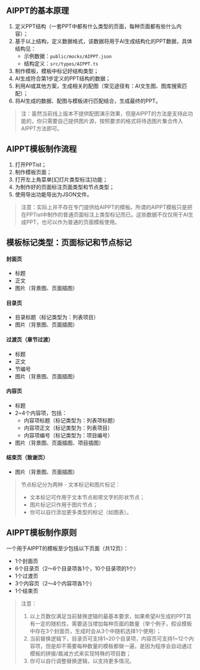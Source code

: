 ## AIPPT的基本原理
1. 定义PPT结构（一套PPT中都有什么类型的页面，每种页面都有些什么内容）；
2. 基于以上结构，定义数据格式，该数据将用于AI生成结构化的PPT数据，具体结构见：
    - 示例数据：`public/mocks/AIPPT.json`
    - 结构定义：`src/types/AIPPT.ts`
3. 制作模板，模板中标记好结构类型；
4. AI生成符合第1步定义的PPT结构的数据；
5. 利用AI或其他方案，生成相关的配图（常见途径有：AI文生图、图库搜索匹配）；
6. 将AI生成的数据、配图与模板进行匹配结合，生成最终的PPT。

> 注：虽然当前线上版本不提供配图演示效果，但是AIPPT的方法是支持此功能的，你只需要自己提供图片源，按照要求的格式将待选图片集合传入AIPPT方法即可。

## AIPPT模板制作流程
1. 打开PPTist；
2. 制作模板页面；
3. 打开左上角菜单[幻灯片类型标注]功能；
4. 为制作好的页面标注页面类型和节点类型；
5. 使用导出功能导出为JSON文件。

> 注意：实际上并不存在专门提供给AIPPT的模板。所谓的AIPPT模板只是把在PPTist中制作的普通页面标注上类型标记而已。这些数据不仅仅用于AI生成PPT，也可以作为普通的页面模板使用。

## 模板标记类型：页面标记和节点标记
#### 封面页
* 标题
* 正文
* 图片（背景图、页面插图）
#### 目录页
* 目录标题（标记类型为：列表项目）
* 图片（背景图、页面插图）
#### 过渡页（章节过渡）
* 标题
* 正文
* 节编号
* 图片（背景图、页面插图）
#### 内容页
* 标题
* 2~4个内容项，包括：
  * 内容项标题（标记类型为：列表项标题）
  * 内容项正文（标记类型为：列表项目）
  * 内容项编号（标记类型为：项目编号）
* 图片（背景图、页面插图、项目插图）
#### 结束页（致谢页）
* 图片（背景图、页面插图）

> 节点标记分为两种 - 文本标记和图片标记：
> - 文本标记可作用于文本节点和带文字的形状节点；
> - 图片标记只作用于图片节点；
> - 你可以自行添加更多类型的标记（如图表）。

## AIPPT模板制作原则
一个用于AIPPT的模板至少包括以下页面（共12页）：
* 1个封面页
* 6个目录页（2～6个目录项各1个，10个目录项的1个）
* 1个过渡页
* 3个内容页（2～4个内容项各1个）
* 1个结束页

> 注意：
> 1. 以上页数仅满足当前替换逻辑的最基本要求，如果希望AI生成的PPT具有一定的随机性，需要适当增加每种页面的数量（举个例子，假设模板中存在3个封面页，生成时会从3个中随机选择1个使用）；
> 2. 当前替换逻辑下，目录页可支持1~20个目录项，内容页可支持1~12个内容项，但是却不需要每种数量的模板都做一遍，是因为程序会自动通过模板的拼接/裁减方式来实现特殊的项目数；
> 3. 你可以自行调整替换逻辑，以支持更多情况。
